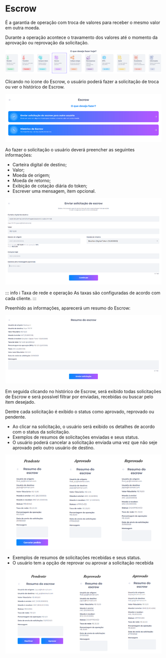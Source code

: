 # Escrow

É a garantia de operação com troca de valores para receber o mesmo valor em outra moeda.

Durante a operação acontece o travamento dos valores até o momento da aprovação ou reprovação da solicitação.

![image](../img/wallet/Escrow.png)


Clicando no ícone do Escrow, o usuário poderá fazer a solicitação de troca ou ver o histórico de Escrow.

![image](../img/wallet/solicitação.png)

Ao fazer o solicitação o usuário deverá preencher as seguintes informações:

- Carteira digital de destino;
- Valor;
- Moeda de origem;
- Moeda de retorno;
- Exibição de cotação diária do token;
- Escrever uma mensagem, item opcional.

![image](../img/wallet/solicitação_1.png)

::: info ℹ️ <infoblocktitle>Taxa de rede e operação</infoblocktitle>
<infoblocktext>As taxas são configuradas de acordo com cada cliente.</infoblocktext>
:::

Preenhido as informações, aparecerá um resumo do Escrow:

![image](../img/wallet/resumo.png)

Em seguida clicando no histórico de Escrow, será exibido todas solicitações de Escrow e será possível filtrar por enviadas, recebidas ou buscar pelo item desejado.

Dentre cada solicitação é exibido o status como aprovado, reprovado ou pendente.

- Ao clicar na solicitação, o usuário será exibido os detalhes de acordo com o status da solicitação.
- Exemplos de resumos de solicitações enviadas e seus status.
- O usuário poderá cancelar a solicitação enviada uma vez que não seje aprovado pelo outro usuário de destino.

![image](../img/wallet/enviados.png)

- Exemplos de resumos de solicitações recebidas e seus status.
- O usuário tem a opção de reprovar ou aprovar a solicitação recebida


![image](../img/wallet/recebidos.png)